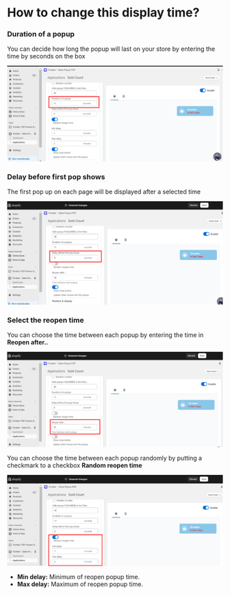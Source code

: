 # How to change this display time?

### Duration of a popup

You can decide how long the popup will last on your store by entering the time by seconds on the box

![Untitled](How%20to%20change%20this%20display%20time%2015a7520313f84b2fbb8d212e69c7b0e0/Untitled.png)

### Delay before first pop shows

The first pop up on each page will be displayed after a selected time

![Untitled](How%20to%20change%20this%20display%20time%2015a7520313f84b2fbb8d212e69c7b0e0/Untitled%201.png)

### Select the reopen time

You can choose the time between each popup by entering the time in **Reopen after..**

![Untitled](How%20to%20change%20this%20display%20time%2015a7520313f84b2fbb8d212e69c7b0e0/Untitled%202.png)

You can choose the time between each popup randomly by putting a checkmark to a checkbox **Random reopen time**

![Untitled](How%20to%20change%20this%20display%20time%2015a7520313f84b2fbb8d212e69c7b0e0/Untitled%203.png)

- **Min delay:** Minimum of reopen popup time.
- **Max delay:** Maximum of reopen popup time.